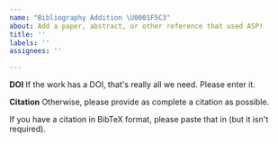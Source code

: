 ```yaml
---
name: "Bibliography Addition \U0001F5C3"
about: Add a paper, abstract, or other reference that used ASP!
title: ''
labels: ''
assignees: ''

---
```


**DOI**
If the work has a DOI, that's really all we need.  Please enter it.

**Citation**
Otherwise, please provide as complete a citation as possible.

If you have a citation in BibTeX format, please paste that in (but it isn't required).
